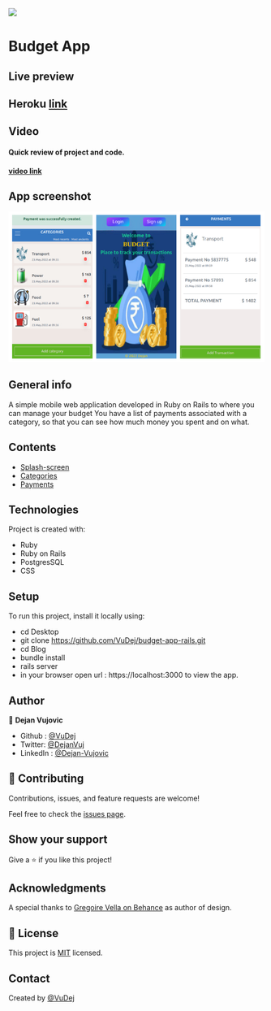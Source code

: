 ![](https://img.shields.io/badge/Microverse-blueviolet)

# Budget App
 
## Live preview
  ## Heroku [link](https://dejan-vu-budget.herokuapp.com/)

##  Video

#### Quick review of project and  code.
#### [video link](https://www.loom.com/share/165ba8f007f94a689d63ba05b33de8dc)


## App screenshot
![Screenshot](app/assets/images/screenshot.jpg) 


## General info
 A simple mobile web application developed in Ruby on Rails to where you can manage your budget You have a list of payments associated with a category, so that you can see how much money you spent and on what.

 ## Contents
* [Splash-screen](#splashscreen)  
* [Categories](#categories)
* [Payments](#payments)

## Technologies
 Project is created with:
  * Ruby
  * Ruby on Rails
  * PostgresSQL
  * CSS

## Setup
To run this project, install it locally using:
- cd Desktop
- git clone https://github.com/VuDej/budget-app-rails.git
- cd Blog
- bundle install
- rails server
- in your browser open url : https://localhost:3000 to view the app.

## Author

👤 **Dejan Vujovic**

- Github : [@VuDej](https://github.com/VuDej)
- Twitter: [@DejanVuj](https://twitter.com/DejanVuj)
- LinkedIn : [@Dejan-Vujovic](https://www.linkedin.com/in/dejan-vujovic-5a0672225/)



## 🤝 Contributing

Contributions, issues, and feature requests are welcome!

Feel free to check the [issues page](https://github.com/VuDej/School-Library-Ruby/issues/1).

## Show your support

Give a ⭐️ if you like this project!

## Acknowledgments

A special thanks to [Gregoire Vella on Behance](https://www.behance.net/gregoirevella) as author of design.

## 📝 License

This project is [MIT](LICENSE) licensed.

## Contact
Created by [@VuDej](https://github.com/VuDej)
